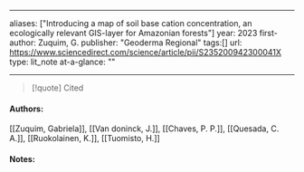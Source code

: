  
---
aliases: ["Introducing a map of soil base cation concentration, an ecologically relevant GIS-layer for Amazonian forests"] 
year: 2023 
first-author: Zuquim, G.
publisher: "Geoderma Regional" 
tags:[]
url: https://www.sciencedirect.com/science/article/pii/S235200942300041X 
type: lit_note
at-a-glance: ""

--- 

>[!quote] Cited
#### Authors:
[[Zuquim, Gabriela]], [[Van doninck, J.]], [[Chaves, P. P.]], [[Quesada, C. A.]], [[Ruokolainen, K.]], [[Tuomisto, H.]]

#### Notes:


